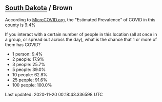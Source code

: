 
## [South Dakota](/united-states/south-dakota) / Brown

According to [MicroCOVID.org](http://microcovid.org),
the "Estimated Prevalence" of COVID in this county is 9.4%

If you interact with a certain number of people in this location
(all at once in a group, or spread out across the day), what is the chance that
1 or more of them has COVID?

- 1 person: 9.4%
- 2 people: 17.9%
- 3 people: 25.7%
- 5 people: 39.0%
- 10 people: 62.8%
- 25 people: 91.6%
- 100 people: 100.0%

Last updated: 2020-11-20 00:18:43.336598 UTC
